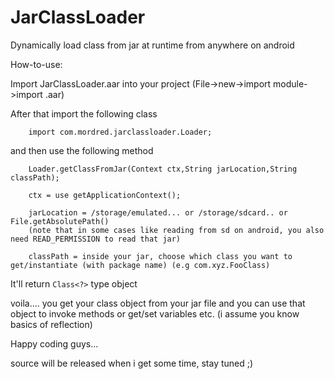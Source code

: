 # JarClassLoader
Dynamically load class from jar at runtime from anywhere on android

How-to-use:

Import JarClassLoader.aar into your project (File->new->import module->import .aar)

After that import the following class

```
    import com.mordred.jarclassloader.Loader;
```

and then use the following method

```
    Loader.getClassFromJar(Context ctx,String jarLocation,String classPath);

    ctx = use getApplicationContext();

    jarLocation = /storage/emulated... or /storage/sdcard.. or File.getAbsolutePath()
    (note that in some cases like reading from sd on android, you also need READ_PERMISSION to read that jar)
    
    classPath = inside your jar, choose which class you want to get/instantiate (with package name) (e.g com.xyz.FooClass)

```

It'll return ```Class<?>``` type object

voila.... you get your class object from your jar file and you can use that object to invoke methods or get/set variables etc. (i assume you know basics of reflection)

Happy coding guys...

source will be released when i get some time, stay tuned ;)
